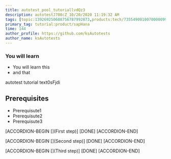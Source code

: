 ```yaml
---
title: autotest_pool_tutoriallvdQz3
description: autotestJ708cZ_10/20/2020 11:19:32 AM
tags: [topic:139269250608756787992873,products:tech/73554900100700000996,tutorial:experience/advanced]
primary_tag: tutorial:product/sapHana
time: 144
author_profile: https://github.com/ksAutotests
author_name: ksAutotests
---
```

### You will learn
- You will learn this
- and that

autotest tutorial text0sFjdi

## Prerequisites
- Prerequisute1
- Prerequisute2
- Prerequisute3

[ACCORDION-BEGIN [](First step)]
[DONE]
[ACCORDION-END]

[ACCORDION-BEGIN [](Second step)]
[DONE]
[ACCORDION-END]

[ACCORDION-BEGIN [](Third step)]
[DONE]
[ACCORDION-END]

